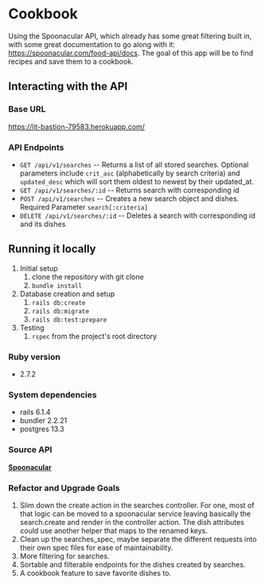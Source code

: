 # Cookbook
Using the Spoonacular API, which already has some great filtering built in, with some great documentation to go along with it: https://spoonacular.com/food-api/docs. The goal of this app will be to find recipes and save them to a cookbook.

## Interacting with the API

### Base URL
https://lit-bastion-79583.herokuapp.com/

### API Endpoints
- <code>GET /api/v1/searches</code>
-- Returns a list of all stored searches. Optional parameters include <code>crit_asc</code> (alphabetically by search criteria) and <code>updated_desc</code> which will sort them oldest to newest by their updated_at.
- <code>GET /api/v1/searches/:id</code>
-- Returns search with corresponding id
- <code>POST /api/v1/searches</code>
-- Creates a new search object and dishes. Required Parameter <code>search[:criteria]</code>
- <code>DELETE /api/v1/searches/:id</code>
-- Deletes a search with corresponding id and its dishes

## Running it locally
1. Initial setup
    1. clone the repository with git clone
    2. <code>bundle install</code>
2. Database creation and setup
    1. <code>rails db:create</code>
    2. <code>rails db:migrate</code>
    3. <code>rails db:test:prepare</code>
3. Testing
    1. <code>rspec</code> from the project's root directory


### Ruby version
- 2.7.2

### System dependencies
- rails 6.1.4
- bundler 2.2.21
- postgres 13.3

### Source API
**[Spoonacular](https://spoonacular.com/food-api/)**

### Refactor and Upgrade Goals
1. Slim down the create action in the searches controller. For one, most of that logic can be moved to a spoonacular service leaving basically the search.create and render in the controller action. The dish attributes could use another helper that maps to the renamed keys.
2. Clean up the searches_spec, maybe separate the different requests into their own spec files for ease of maintainability.
3. More filtering for searches.
4. Sortable and filterable endpoints for the dishes created by searches.
5. A cookbook feature to save favorite dishes to.
